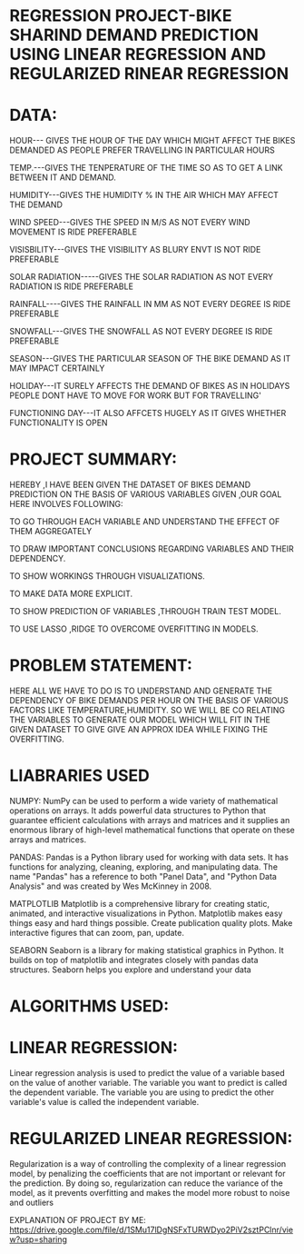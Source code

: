 # REGRESSION PROJECT-BIKE SHARIND DEMAND PREDICTION USING LINEAR REGRESSION AND REGULARIZED RINEAR REGRESSION

# DATA:
HOUR--- GIVES THE HOUR OF THE DAY WHICH MIGHT AFFECT THE BIKES DEMANDED AS PEOPLE PREFER TRAVELLING IN PARTICULAR HOURS

TEMP.---GIVES THE TENPERATURE OF THE TIME SO AS TO GET A LINK BETWEEN IT AND DEMAND.

HUMIDITY---GIVES THE HUMIDITY % IN THE AIR WHICH MAY AFFECT THE DEMAND

WIND SPEED---GIVES THE SPEED IN M/S AS NOT EVERY WIND MOVEMENT IS RIDE PREFERABLE

VISISBILITY---GIVES THE VISIBILITY AS BLURY ENVT IS NOT RIDE PREFERABLE

SOLAR RADIATION-----GIVES THE SOLAR RADIATION AS NOT EVERY RADIATION IS RIDE PREFERABLE

RAINFALL----GIVES THE RAINFALL IN MM AS NOT EVERY DEGREE IS RIDE PREFERABLE

SNOWFALL---GIVES THE SNOWFALL AS NOT EVERY DEGREE IS RIDE PREFERABLE

SEASON---GIVES THE PARTICULAR SEASON OF THE BIKE DEMAND AS IT MAY IMPACT CERTAINLY

HOLIDAY---IT SURELY AFFECTS THE DEMAND OF BIKES AS IN HOLIDAYS PEOPLE DONT HAVE TO MOVE FOR WORK BUT FOR TRAVELLING'

FUNCTIONING DAY---IT ALSO AFFCETS HUGELY AS IT GIVES WHETHER FUNCTIONALITY IS OPEN

# PROJECT SUMMARY:

HEREBY ,I HAVE BEEN GIVEN THE DATASET OF BIKES DEMAND PREDICTION ON THE BASIS OF VARIOUS VARIABLES GIVEN ,OUR GOAL HERE INVOLVES FOLLOWING:

TO GO THROUGH EACH VARIABLE AND UNDERSTAND THE EFFECT OF THEM AGGREGATELY

TO DRAW IMPORTANT CONCLUSIONS REGARDING VARIABLES AND THEIR DEPENDENCY.

TO SHOW WORKINGS THROUGH VISUALIZATIONS.

TO MAKE DATA MORE EXPLICIT.

TO SHOW PREDICTION OF VARIABLES ,THROUGH TRAIN TEST MODEL.

TO USE LASSO ,RIDGE TO OVERCOME OVERFITTING IN MODELS.


# PROBLEM STATEMENT:
HERE ALL WE HAVE TO DO IS TO UNDERSTAND AND GENERATE THE DEPENDENCY OF BIKE DEMANDS PER HOUR ON THE BASIS OF VARIOUS FACTORS LIKE TEMPERATURE,HUMIDITY.
SO WE WILL BE CO RELATING THE VARIABLES TO GENERATE OUR MODEL WHICH WILL FIT IN THE GIVEN DATASET TO GIVE GIVE AN APPROX IDEA WHILE FIXING THE OVERFITTING.

# LIABRARIES USED
NUMPY: NumPy can be used to perform a wide variety of mathematical operations on arrays. It adds powerful data structures to Python that guarantee efficient calculations with arrays and matrices and it supplies an enormous library of high-level mathematical functions that operate on these arrays and matrices.

PANDAS: Pandas is a Python library used for working with data sets. It has functions for analyzing, cleaning, exploring, and manipulating data. The name "Pandas" has a reference to both "Panel Data", and "Python Data Analysis" and was created by Wes McKinney in 2008.

MATPLOTLIB Matplotlib is a comprehensive library for creating static, animated, and interactive visualizations in Python. Matplotlib makes easy things easy and hard things possible. Create publication quality plots. Make interactive figures that can zoom, pan, update.

SEABORN Seaborn is a library for making statistical graphics in Python. It builds on top of matplotlib and integrates closely with pandas data structures. Seaborn helps you explore and understand your data

# ALGORITHMS USED:
# LINEAR REGRESSION:
Linear regression analysis is used to predict the value of a variable based on the value of another variable. The variable you want to predict is called the dependent variable. The variable you are using to predict the other variable's value is called the independent variable.

# REGULARIZED LINEAR REGRESSION:
Regularization is a way of controlling the complexity of a linear regression model, by penalizing the coefficients that are not important or relevant for the prediction. By doing so, regularization can reduce the variance of the model, as it prevents overfitting and makes the model more robust to noise and outliers

EXPLANATION OF PROJECT BY ME:
https://drive.google.com/file/d/1SMu17lDgNSFxTURWDyo2PiV2sztPClnr/view?usp=sharing

